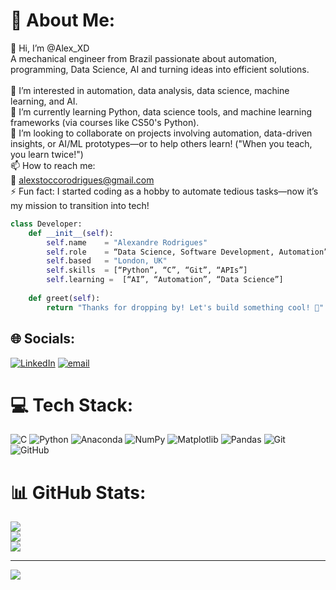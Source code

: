  
# 💫 About Me:
👋 Hi, I’m @Alex_XD<br>A mechanical engineer from Brazil passionate about automation, programming, Data Science, AI and turning ideas into efficient solutions.<br><br>👀 I’m interested in automation, data analysis, data science, machine learning, and AI.<br>🌱 I’m currently learning Python, data science tools, and machine learning frameworks (via courses like CS50's Python).<br>💞️ I’m looking to collaborate on projects involving automation, data-driven insights, or AI/ML prototypes—or to help others learn! ("When you teach, you learn twice!")<br>📫 How to reach me:<br>📧 alexstoccorodrigues@gmail.com<br>⚡ Fun fact: I started coding as a hobby to automate tedious tasks—now it’s my mission to transition into tech!

```python
class Developer:
    def __init__(self):
        self.name    = "Alexandre Rodrigues"
        self.role    = “Data Science, Software Development, Automation”
        self.based   = "London, UK"
        self.skills  = [“Python”, “C”, “Git”, “APIs”]
        self.learning =  [“AI”, “Automation”, “Data Science”]
    
    def greet(self):
        return "Thanks for dropping by! Let's build something cool! 👋"
```

## 🌐 Socials:
[![LinkedIn](https://img.shields.io/badge/LinkedIn-%230077B5.svg?logo=linkedin&logoColor=white)](https://linkedin.com/in/alexosrodrigues) [![email](https://img.shields.io/badge/Email-D14836?logo=gmail&logoColor=white)](mailto:alexstoccorodrigues@gmail.com) 

# 💻 Tech Stack:
![C](https://img.shields.io/badge/c-%2300599C.svg?style=for-the-badge&logo=c&logoColor=white) ![Python](https://img.shields.io/badge/python-3670A0?style=for-the-badge&logo=python&logoColor=ffdd54) ![Anaconda](https://img.shields.io/badge/Anaconda-%2344A833.svg?style=for-the-badge&logo=anaconda&logoColor=white) ![NumPy](https://img.shields.io/badge/numpy-%23013243.svg?style=for-the-badge&logo=numpy&logoColor=white) ![Matplotlib](https://img.shields.io/badge/Matplotlib-%23ffffff.svg?style=for-the-badge&logo=Matplotlib&logoColor=black) ![Pandas](https://img.shields.io/badge/pandas-%23150458.svg?style=for-the-badge&logo=pandas&logoColor=white) ![Git](https://img.shields.io/badge/git-%23F05033.svg?style=for-the-badge&logo=git&logoColor=white) ![GitHub](https://img.shields.io/badge/github-%23121011.svg?style=for-the-badge&logo=github&logoColor=white)
# 📊 GitHub Stats:
![](https://github-readme-stats.vercel.app/api?username=AlexStcR&theme=dark&hide_border=false&include_all_commits=false&count_private=false)<br/>
![](https://nirzak-streak-stats.vercel.app/?user=AlexStcR&theme=dark&hide_border=false)<br/>
![](https://github-readme-stats.vercel.app/api/top-langs/?username=AlexStcR&theme=dark&hide_border=false&include_all_commits=false&count_private=false&layout=compact)

---
[![](https://visitcount.itsvg.in/api?id=AlexStcR&icon=0&color=0)](https://visitcount.itsvg.in)

<!-- Proudly created with GPRM ( https://gprm.itsvg.in ) -->
